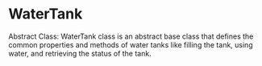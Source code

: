 # WaterTank
Abstract Class: WaterTank class is an abstract base class that defines the common properties and methods of water tanks like filling the tank, using water, and retrieving the status of the tank.
